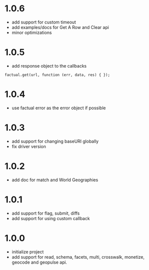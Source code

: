 # 1.0.6
* add support for custom timeout
* add examples/docs for Get A Row and Clear api 
* minor optimizations

# 1.0.5
* add response object to the callbacks
```
factual.get(url, function (err, data, res) { });  
```

# 1.0.4
* use factual error as the error object if possible


# 1.0.3
* add support for changing baseURI globally
* fix driver version

# 1.0.2
* add doc for match and World Geographies


# 1.0.1
* add support for flag, submit, diffs
* add support for using custom callback


# 1.0.0
* initialize project
* add support for read, schema, facets, multi, crosswalk, monetize, geocode and geopulse api.
